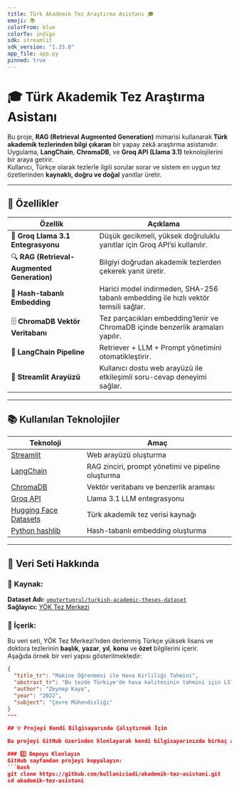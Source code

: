```yaml
---
title: Türk Akademik Tez Araştırma Asistanı 🎓
emoji: 📚
colorFrom: blue
colorTo: indigo
sdk: streamlit
sdk_version: "1.33.0"
app_file: app.py
pinned: true
---
```


# 🎓 Türk Akademik Tez Araştırma Asistanı

Bu proje, **RAG (Retrieval Augmented Generation)** mimarisi kullanarak **Türk akademik tezlerinden bilgi çıkaran** bir yapay zekâ araştırma asistanıdır.  
Uygulama, **LangChain**, **ChromaDB**, ve **Groq API (Llama 3.1)** teknolojilerini bir araya getirir.  
Kullanıcı, Türkçe olarak tezlerle ilgili sorular sorar ve sistem en uygun tez özetlerinden **kaynaklı, doğru ve doğal** yanıtlar üretir.

---

## 🚀 Özellikler

| Özellik | Açıklama |
|----------|-----------|
| 🧠 **Groq Llama 3.1 Entegrasyonu** | Düşük gecikmeli, yüksek doğruluklu yanıtlar için Groq API’si kullanılır. |
| 🔍 **RAG (Retrieval-Augmented Generation)** | Bilgiyi doğrudan akademik tezlerden çekerek yanıt üretir. |
| 💾 **Hash-tabanlı Embedding** | Harici model indirmeden, SHA-256 tabanlı embedding ile hızlı vektör temsili sağlar. |
| 🗄️ **ChromaDB Vektör Veritabanı** | Tez parçacıkları embedding’lenir ve ChromaDB içinde benzerlik aramaları yapılır. |
| 🧩 **LangChain Pipeline** | Retriever + LLM + Prompt yönetimini otomatikleştirir. |
| 💬 **Streamlit Arayüzü** | Kullanıcı dostu web arayüzü ile etkileşimli soru-cevap deneyimi sağlar. |

---

## 📚 Kullanılan Teknolojiler

| Teknoloji | Amaç |
|------------|------|
| [Streamlit](https://streamlit.io) | Web arayüzü oluşturma |
| [LangChain](https://www.langchain.com) | RAG zinciri, prompt yönetimi ve pipeline oluşturma |
| [ChromaDB](https://www.trychroma.com) | Vektör veritabanı ve benzerlik araması |
| [Groq API](https://console.groq.com/) | Llama 3.1 LLM entegrasyonu |
| [Hugging Face Datasets](https://huggingface.co/datasets/umutertugrul/turkish-academic-theses-dataset) | Türk akademik tez verisi kaynağı |
| [Python hashlib](https://docs.python.org/3/library/hashlib.html) | Hash-tabanlı embedding oluşturma |

---

## 🧾 Veri Seti Hakkında

### 📘 Kaynak:
**Dataset Adı:** [`umutertugrul/turkish-academic-theses-dataset`](https://huggingface.co/datasets/umutertugrul/turkish-academic-theses-dataset)  
**Sağlayıcı:** [YÖK Tez Merkezi](https://tez.yok.gov.tr/UlusalTezMerkezi/)

### 🧩 İçerik:
Bu veri seti, YÖK Tez Merkezi’nden derlenmiş Türkçe yüksek lisans ve doktora tezlerinin **başlık**, **yazar**, **yıl**, **konu** ve **özet** bilgilerini içerir.  
Aşağıda örnek bir veri yapısı gösterilmektedir:

```json
{
  "title_tr": "Makine Öğrenmesi ile Hava Kirliliği Tahmini",
  "abstract_tr": "Bu tezde Türkiye'de hava kalitesinin tahmini için LSTM modelleri kullanılmıştır...",
  "author": "Zeynep Kaya",
  "year": "2022",
  "subject": "Çevre Mühendisliği"
}
---

## 💡 Projeyi Kendi Bilgisayarında Çalıştırmak İçin

Bu projeyi GitHub üzerinden klonlayarak kendi bilgisayarınızda birkaç adımda çalıştırabilirsiniz 👇  

### 1️⃣ Depoyu Klonlayın
GitHub sayfamdan projeyi kopyalayın:
```bash
git clone https://github.com/kullaniciadi/akademik-tez-asistani.git
cd akademik-tez-asistani
